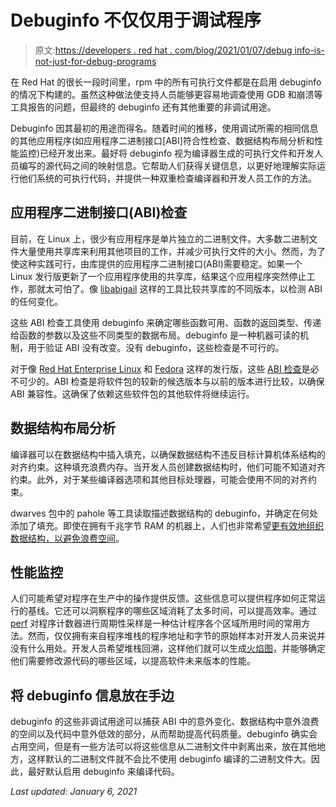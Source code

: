 # Debuginfo 不仅仅用于调试程序

> 原文:[https://developers . red hat . com/blog/2021/01/07/debug info-is-not-just-for-debug-programs](https://developers.redhat.com/blog/2021/01/07/debuginfo-is-not-just-for-debugging-programs)

在 Red Hat 的很长一段时间里，rpm 中的所有可执行文件都是在启用 debuginfo 的情况下构建的。虽然这种做法使支持人员能够更容易地调查使用 GDB 和崩溃等工具报告的问题，但最终的 debuginfo 还有其他重要的非调试用途。

Debuginfo 因其最初的用途而得名。随着时间的推移，使用调试所需的相同信息的其他应用程序(如应用程序二进制接口[ABI]符合性检查、数据结构布局分析和性能监控)已经开发出来。最好将 debuginfo 视为编译器生成的可执行文件和开发人员编写的源代码之间的映射信息。它帮助人们获得关键信息，以更好地理解实际运行他们系统的可执行代码，并提供一种双重检查编译器和开发人员工作的方法。

## 应用程序二进制接口(ABI)检查

目前，在 Linux 上，很少有应用程序是单片独立的二进制文件。大多数二进制文件大量使用共享库来利用其他项目的工作，并减少可执行文件的大小。然而，为了使这种实践可行，由库提供的应用程序二进制接口(ABI)需要稳定。如果一个 Linux 发行版更新了一个应用程序使用的共享库，结果这个应用程序突然停止工作，那就太可怕了。像 [libabigail](https://sourceware.org/libabigail/) 这样的工具比较共享库的不同版本，以检测 ABI 的任何变化。

这些 ABI 检查工具使用 debuginfo 来确定哪些函数可用、函数的返回类型、传递给函数的参数以及这些不同类型的数据布局。debuginfo 是一种机器可读的机制，用于验证 ABI 没有改变。没有 debuginfo，这些检查是不可行的。

对于像 [Red Hat Enterprise Linux](https://developers.redhat.com/topics/linux) 和 [Fedora](https://getfedora.org/) 这样的发行版，这些 [ABI 检查](https://developers.redhat.com/blog/2017/02/28/abi-change-analysis-of-fedora-packages/)是必不可少的。ABI 检查是将软件包的较新的候选版本与以前的版本进行比较，以确保 ABI 兼容性。这确保了依赖这些软件包的其他软件将继续运行。

## 数据结构布局分析

编译器可以在数据结构中插入填充，以确保数据结构不违反目标计算机体系结构的对齐约束。这种填充浪费内存。当开发人员创建数据结构时，他们可能不知道对齐约束。此外，对于某些编译器选项和其他目标处理器，可能会使用不同的对齐约束。

dwarves 包中的 pahole 等工具读取描述数据结构的 debuginfo，并确定在何处添加了填充。即使在拥有千兆字节 RAM 的机器上，人们也非常希望[更有效地组织数据结构，以避免浪费空间](https://developers.redhat.com/blog/2016/06/01/how-to-avoid-wasting-megabytes-of-memory-a-few-bytes-at-a-time/)。

## 性能监控

人们可能希望对程序在生产中的操作提供反馈。这些信息可以提供程序如何正常运行的基线。它还可以洞察程序的哪些区域消耗了太多时间，可以提高效率。通过 [perf](https://fedoramagazine.org/performance-profiling-perf/) 对程序计数器进行周期性采样是一种估计程序各个区域所用时间的常用方法。然而，仅仅拥有来自程序堆栈的程序地址和字节的原始样本对开发人员来说并没有什么用处。开发人员希望堆栈回溯，这样他们就可以生成[火焰图](http://www.brendangregg.com/flamegraphs.html)，并能够确定他们需要修改源代码的哪些区域，以提高软件未来版本的性能。

## 将 debuginfo 信息放在手边

debuginfo 的这些非调试用途可以捕获 ABI 中的意外变化、数据结构中意外浪费的空间以及代码中意外低效的部分，从而帮助提高代码质量。debuginfo 确实会占用空间，但是有一些方法可以将这些信息从二进制文件中剥离出来，放在其他地方，这样默认的二进制文件就不会比不使用 debuginfo 编译的二进制文件大。因此，最好默认启用 debuginfo 来编译代码。

*Last updated: January 6, 2021*